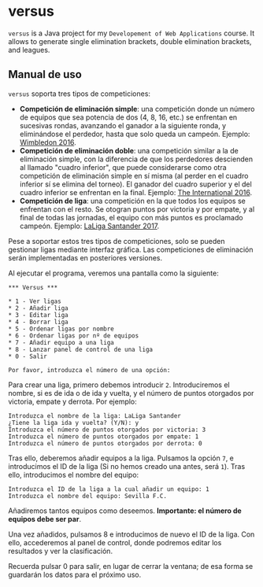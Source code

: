 # versus

`versus` is a Java project for my `Developement of Web Applications` course. It allows to generate single elimination brackets, double elimination brackets, and leagues.

## Manual de uso

`versus` soporta tres tipos de competiciones:

- **Competición de eliminación simple**: una competición donde un número de equipos que sea potencia de dos
(4, 8, 16, etc.) se enfrentan en sucesivas rondas, avanzando el ganador a la siguiente ronda, y eliminándose el
perdedor, hasta que solo queda un campeón. Ejemplo:
[Wimbledon 2016](https://en.wikipedia.org/wiki/2016_Wimbledon_Championships_%E2%80%93_Men%27s_Singles#Draw).
- **Competición de eliminación doble**: una competición similar a la de eliminación simple, con la diferencia de que
los perdedores descienden al llamado "cuadro inferior", que puede considerarse como otra competición de eliminación
simple en sí misma (al perder en el cuadro inferior sí se elimina del torneo). El ganador del cuadro superior y el del
cuadro inferior se enfrentan en la final. Ejemplo:
[The International 2016](http://wiki.teamliquid.net/dota2/The_International/2016/Main_Event#Bracket).
- **Competición de liga**: una competición en la que todos los equipos se enfrentan con el resto. Se otogran puntos por
victoria y por empate, y al final de todas las jornadas, el equipo con más puntos es proclamado campeón. Ejemplo:
[LaLiga Santander 2017](https://es.wikipedia.org/wiki/Primera_Divisi%C3%B3n_de_Espa%C3%B1a_2016-17#Resultados).

Pese a soportar estos tres tipos de competiciones, solo se pueden gestionar ligas mediante interfaz gráfica. Las
competiciones de eliminación serán implementadas en posteriores versiones.

Al ejecutar el programa, veremos una pantalla como la siguiente:

```
*** Versus ***

* 1 - Ver ligas
* 2 - Añadir liga
* 3 - Editar liga
* 4 - Borrar liga
* 5 - Ordenar ligas por nombre
* 6 - Ordenar ligas por nº de equipos
* 7 - Añadir equipo a una liga
* 8 - Lanzar panel de control de una liga
* 0 - Salir

Por favor, introduzca el número de una opción: 
```

Para crear una liga, primero debemos introducir `2`. Introduciremos el nombre, si es de ida o de ida y vuelta, y el
número de puntos otorgados por victoria, empate y derrota. Por ejemplo:

```
Introduzca el nombre de la liga: LaLiga Santander
¿Tiene la liga ida y vuelta? (Y/N): y
Introduzca el número de puntos otorgados por victoria: 3
Introduzca el número de puntos otorgados por empate: 1
Introduzca el número de puntos otorgados por derrota: 0
```

Tras ello, deberemos añadir equipos a la liga. Pulsamos la opción `7`, e introducimos el ID de la liga (Si no hemos
creado una antes, será `1`). Tras ello, introducimos el nombre del equipo:

```
Introduzca el ID de la liga a la cual añadir un equipo: 1
Introduzca el nombre del equipo: Sevilla F.C.
```

Añadiremos tantos equipos como deseemos. **Importante: el número de equipos debe ser par**.

Una vez añadidos, pulsamos 8 e introducimos de nuevo el ID de la liga. Con ello, accederemos al panel de control, donde
podremos editar los resultados y ver la clasificación.

Recuerda pulsar 0 para salir, en lugar de cerrar la ventana; de esa forma se guardarán los datos para el próximo uso.
